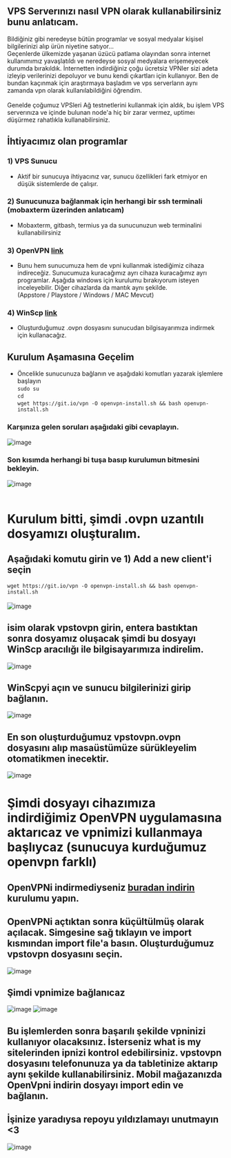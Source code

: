 ## VPS Serverınızı nasıl VPN olarak kullanabilirsiniz bunu anlatıcam.

Bildiğiniz gibi neredeyse bütün programlar ve sosyal medyalar kişisel bilgilerinizi alıp ürün niyetine satıyor... <br> Geçenlerde ülkemizde yaşanan üzücü patlama olayından sonra internet kullanımımız yavaşlatıldı ve neredeyse sosyal medyalara erişemeyecek durumda bırakıldık. İnternetten indirdiğiniz çoğu ücretsiz VPNler sizi adeta izleyip verilerinizi depoluyor ve bunu kendi çıkartları için kullanıyor. Ben de bundan kaçınmak için araştırmaya başladım ve vps serverların aynı zamanda vpn olarak kullanılabildiğini öğrendim. <br> <br>  Genelde çoğumuz VPSleri Ağ testnetlerini kullanmak için aldık, bu işlem VPS serverınıza ve içinde bulunan node'a hiç bir zarar vermez, uptimeı düşürmez rahatlıkla kullanabilirsiniz. 

## İhtiyacımız olan programlar
### 1) VPS Sunucu
  - Aktif bir sunucuya ihtiyacınız var, sunucu özellikleri fark etmiyor en düşük sistemlerde de çalışır.
  
### 2) Sunucunuza bağlanmak için herhangi bir ssh terminali (mobaxterm üzerinden anlatıcam)
  - Mobaxterm, gitbash, termius ya da sunucunuzun web terminalini kullanabilirsiniz
  
### 3) OpenVPN [link](https://openvpn.net/client-connect-vpn-for-windows/)
  - Bunu hem sunucumuza hem de vpni kullanmak istediğimiz cihaza indireceğiz. Sunucumuza kuracağımız ayrı cihaza kuracağımız ayrı programlar. Aşağıda windows için kurulumu bırakıyorum isteyen inceleyebilir. Diğer cihazlarda da mantık aynı şekilde. <br> (Appstore / Playstore / Windows / MAC Mevcut)

### 4) WinScp [link](https://winscp.net/eng/download.php)
  - Oluşturduğumuz .ovpn dosyasını sunucudan bilgisayarımıza indirmek için kullanacağız.
  
## Kurulum Aşamasına Geçelim

  - Öncelikle sunucunuza bağlanın ve aşağıdaki komutları yazarak işlemlere başlayın <br>
  `sudo su` <br>
  `cd` <br>
  `wget https://git.io/vpn -O openvpn-install.sh && bash openvpn-install.sh` <br>
  
  ### Karşınıza gelen soruları aşağıdaki gibi cevaplayın.
  ![image](https://user-images.githubusercontent.com/76253089/208157916-4e73f97a-27b9-42e3-a44b-48719ea7a07e.png)
  
  ### Son kısımda herhangi bi tuşa basıp kurulumun bitmesini bekleyin.
  ![image](https://user-images.githubusercontent.com/76253089/208158038-b3b92867-9dab-46b7-84d6-73b340019500.png)
  <br>
  <br>
  
  # Kurulum bitti, şimdi .ovpn uzantılı dosyamızı oluşturalım.
  ## Aşağıdaki komutu girin ve 1) Add a new client'i seçin
  `wget https://git.io/vpn -O openvpn-install.sh && bash openvpn-install.sh` <br>
  <br>
  ![image](https://user-images.githubusercontent.com/76253089/208158342-f24e15b1-d326-4296-9e13-66bf105e7156.png)
  
  ## isim olarak vpstovpn girin, entera bastıktan sonra dosyamız oluşacak şimdi bu dosyayı WinScp aracılığı ile bilgisayarımıza indirelim.
  ![image](https://user-images.githubusercontent.com/76253089/208158501-77cd8c7d-f27a-45ed-8eb8-3ba20240d48b.png)

  ## WinScpyi açın ve sunucu bilgilerinizi girip bağlanın.
  ![image](https://user-images.githubusercontent.com/76253089/208159256-9c7b69a9-795a-4064-9b03-d55b7bb1237f.png)

  ## En son oluşturduğumuz vpstovpn.ovpn dosyasını alıp masaüstümüze sürükleyelim otomatikmen inecektir.
  ![image](https://user-images.githubusercontent.com/76253089/208159732-07a51e94-4471-4d90-bd41-3282ec67f603.png)
  
  # Şimdi dosyayı cihazımıza indirdiğimiz OpenVPN uygulamasına aktarıcaz ve vpnimizi kullanmaya başlıycaz (sunucuya kurduğumuz openvpn farklı)
  ## OpenVPNi indirmediyseniz [buradan indirin](https://openvpn.net/client-connect-vpn-for-windows/) kurulumu yapın.
  
  ## OpenVPNi açtıktan sonra küçültülmüş olarak açılacak. Simgesine sağ tıklayın ve import kısmından import file'a basın. Oluşturduğumuz vpstovpn dosyasını seçin.
  ![image](https://user-images.githubusercontent.com/76253089/208160375-a0430f4b-2d36-41ba-98be-8c4e26dbacdc.png)
  
  ## Şimdi vpnimize bağlanıcaz 
  ![image](https://user-images.githubusercontent.com/76253089/208160602-18d7e4e0-053c-4010-a8df-2e2cc8484dfd.png)
  ![image](https://user-images.githubusercontent.com/76253089/208160890-8c8a9d8b-f3dd-4fec-a488-62a75efb8d08.png)
  
  ## Bu işlemlerden sonra başarılı şekilde vpninizi kullanıyor olacaksınız. İsterseniz what is my sitelerinden ipnizi kontrol edebilirsiniz. vpstovpn dosyasını telefonunuza ya da tabletinize aktarıp aynı şekilde kullanabilirsiniz. Mobil mağazanızda OpenVpni indirin dosyayı import edin ve bağlanın.

  ## İşinize yaradıysa repoyu yıldızlamayı unutmayın <3
  ![image](https://user-images.githubusercontent.com/76253089/208162651-4ccbca04-c344-4281-b16a-e9b43263480f.png)
  
